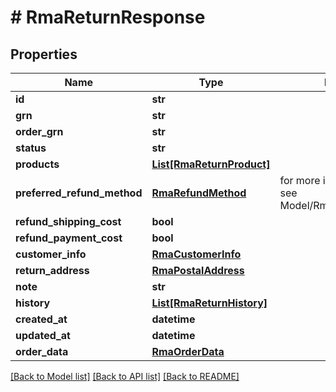 # # RmaReturnResponse


## Properties 


Name | Type | Description | Notes
------------ | ------------- | ------------- | -------------
**id**| **str** |   | [optional]
**grn**| **str** |   | [optional]
**order_grn**| **str** |   | [optional]
**status**| **str** |   | [optional]
**products**| [**List[RmaReturnProduct]**](RmaReturnProduct.md) |   | [optional]
**preferred_refund_method**| [**RmaRefundMethod**](RmaRefundMethod.md) |  for more information please, see Model/RmaRefundMethod.php  | [optional]
**refund_shipping_cost**| **bool** |   | [optional]
**refund_payment_cost**| **bool** |   | [optional]
**customer_info**| [**RmaCustomerInfo**](RmaCustomerInfo.md) |   | [optional]
**return_address**| [**RmaPostalAddress**](RmaPostalAddress.md) |   | [optional]
**note**| **str** |   | [optional]
**history**| [**List[RmaReturnHistory]**](RmaReturnHistory.md) |   | [optional]
**created_at**| **datetime** |   | [optional]
**updated_at**| **datetime** |   | [optional]
**order_data**| [**RmaOrderData**](RmaOrderData.md) |   | [optional]


[[Back to Model list]](../../README.md#models) [[Back to API list]](../../README.md#endpoints) [[Back to README]](../../README.md)

